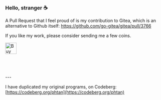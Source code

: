 ### Hello, stranger ☕


<p>
A Pull Request that I feel proud of is my contribution 
to Gitea, which is an alternative to Github itself:

<a href="https://github.com/go-gitea/gitea/pull/3766">
https://github.com/go-gitea/gitea/pull/3766
</a>
<p>
<p>
If you like my work, please consider sending 
me a few coins.
</p>

<a href='https://ko-fi.com/O4O8EOWEK' target='_blank'><img height='36' style='border:0px;height:36px;' src='https://cdn.ko-fi.com/cdn/kofi2.png?v=3' border='0' alt='Buy Me a Coffee at ko-fi.com' /></a>

<br />
<br />
<br />
---

I have duplicated my original programs, on Codeberg: [https://codeberg.org/phtan](https://codeberg.org/phtan)





<!--
**phtan/phtan** is a ✨ _special_ ✨ repository because its `README.md` (this file) appears on your GitHub profile.

Here are some ideas to get you started:

- 🔭 I’m currently working on ...
- 🌱 I’m currently learning ...
- 👯 I’m looking to collaborate on ...
- 🤔 I’m looking for help with ...
- 💬 Ask me about ...
- 📫 How to reach me: ...
- 😄 Pronouns: ...
- ⚡ Fun fact: ...
-->
